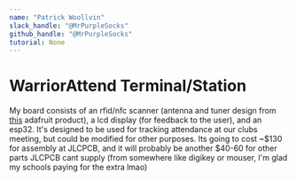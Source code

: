 ```yaml
---
name: "Patrick Woollvin"
slack_handle: "@MrPurpleSocks"
github_handle: "@MrPurpleSocks"
tutorial: None
---
```


# WarriorAttend Terminal/Station

My board consists of an rfid/nfc scanner (antenna and tuner design from [this](https://www.adafruit.com/product/364) adafruit product), a lcd display (for feedback to the user), and an esp32. 
It's designed to be used for tracking attendance at our clubs meeting, but could be modified for other purposes.
Its going to cost ~$130 for assembly at JLCPCB, and it will probably be another $40-60 for other parts JLCPCB cant supply (from somewhere like digikey or mouser, I'm glad my schools paying for the extra lmao)
